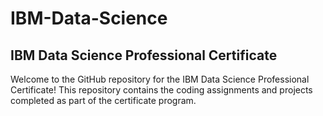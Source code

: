 # IBM-Data-Science
## IBM Data Science Professional Certificate
Welcome to the GitHub repository for the IBM Data Science Professional Certificate! This repository contains the coding assignments and projects completed as part of the certificate program.
